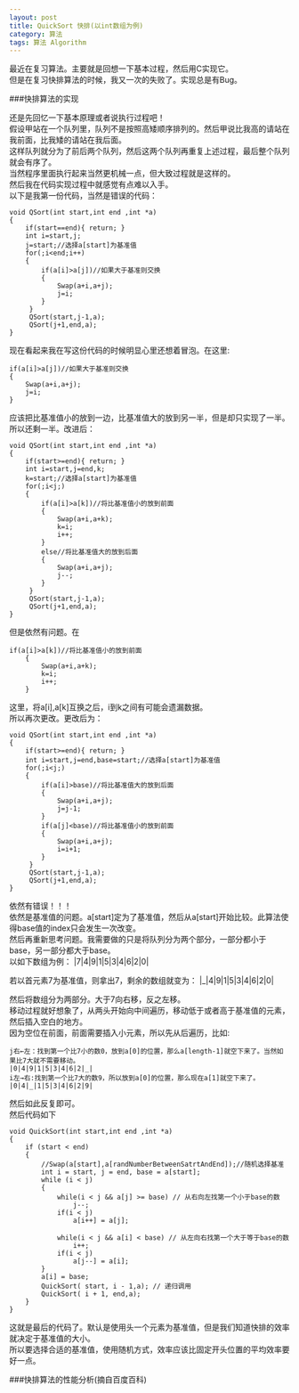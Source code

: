 ```yaml
---
layout: post
title: QuickSort 快排(以int数组为例)
category: 算法
tags: 算法 Algorithm
---
```


最近在复习算法。主要就是回想一下基本过程，然后用C实现它。  
但是在复习快排算法的时候，我又一次的失败了。实现总是有Bug。

###快排算法的实现

还是先回忆一下基本原理或者说执行过程吧！  
假设甲站在一个队列里，队列不是按照高矮顺序排列的。然后甲说比我高的请站在我前面，比我矮的请站在我后面。  
这样队列就分为了前后两个队列，然后这两个队列再重复上述过程，最后整个队列就会有序了。  
当然程序里面执行起来当然更机械一点，但大致过程就是这样的。  
然后我在代码实现过程中就感觉有点难以入手。  
以下是我第一份代码，当然是错误的代码：

	void QSort(int start,int end ,int *a)
	{
		if(start==end){ return; }
		int i=start,j;
		j=start;//选择a[start]为基准值 
		for(;i<end;i++)
		{
			if(a[i]>a[j])//如果大于基准则交换
			{
				Swap(a+i,a+j);
				j=i;
			}
		 }
		 QSort(start,j-1,a);
		 QSort(j+1,end,a);
	}


现在看起来我在写这份代码的时候明显心里还想着冒泡。在这里:

	if(a[i]>a[j])//如果大于基准则交换
	{
		Swap(a+i,a+j);
		j=i;
	}
		
应该把比基准值小的放到一边，比基准值大的放到另一半，但是却只实现了一半。  
所以还剩一半。改进后：

	void QSort(int start,int end ,int *a)
	{
		if(start>=end){ return; }
		int i=start,j=end,k;
		k=start;//选择a[start]为基准值 
		for(;i<j;)
		{
			if(a[i]>a[k])//将比基准值小的放到前面 
			{
				Swap(a+i,a+k);
				k=i;
				i++;
			}
			else//将比基准值大的放到后面 
			{
				Swap(a+i,a+j);
				j--;
			}
		 }
		 QSort(start,j-1,a);
		 QSort(j+1,end,a);
	}

但是依然有问题。在

	if(a[i]>a[k])//将比基准值小的放到前面 
	 	{
	 		Swap(a+i,a+k);
	 		k=i;
	 		i++;
	 	}
		
这里，将a[i],a[k]互换之后，i到k之间有可能会遗漏数据。  
所以再次更改。更改后为：

	void QSort(int start,int end ,int *a)
	{
		if(start>=end){ return; }
		int i=start,j=end,base=start;//选择a[start]为基准值 
		for(;i<j;)
		{
			if(a[i]>base)//将比基准值大的放到后面 
			{
				Swap(a+i,a+j);
				j=j-1;
			}
			if(a[j]<base)//将比基准值小的放到前面 
			{
				Swap(a+i,a+j);
				i=i+1;
			}
		 }
		 QSort(start,j-1,a);
		 QSort(j+1,end,a);
	}

依然有错误！！！  
依然是基准值的问题。a[start]定为了基准值，然后从a[start]开始比较。此算法使得base值的index只会发生一次改变。  
然后再重新思考问题。我需要做的只是将队列分为两个部分，一部分都小于base，另一部分都大于base。  
以如下数组为例：
	|7|4|9|1|5|3|4|6|2|0|

若以首元素7为基准值，则拿出7，剩余的数组就变为：
	|_|4|9|1|5|3|4|6|2|0|

然后将数组分为两部分。大于7向右移，反之左移。  
移动过程就好想象了，从两头开始向中间遍历，移动低于或者高于基准值的元素，然后插入空白的地方。  
因为空位在前面，前面需要插入小元素，所以先从后遍历，比如:

	j右←左：找到第一个比7小的数0，放到a[0]的位置，那么a[length-1]就空下来了。当然如果比7大就不需要移动。  
	|0|4|9|1|5|3|4|6|2|_|
	i左→右:找到第一个比7大的数9，所以放到a[0]的位置，那么现在a[1]就空下来了。   
	|0|4|_|1|5|3|4|6|2|9|


然后如此反复即可。  
然后代码如下

	void QuickSort(int start,int end ,int *a)
	{
		if (start < end)
		{
			//Swap(a[start],a[randNumberBetweenSatrtAndEnd]);//随机选择基准 
			int i = start, j = end, base = a[start];
			while (i < j)
			{
				while(i < j && a[j] >= base) // 从右向左找第一个小于base的数
					j--; 
				if(i < j)
					a[i++] = a[j];
						
				while(i < j && a[i] < base) // 从左向右找第一个大于等于base的数
					i++; 
				if(i < j)
					a[j--] = a[i];
			}
			a[i] = base;
			QuickSort( start, i - 1,a); // 递归调用 
			QuickSort( i + 1, end,a);
		}
	}

这就是最后的代码了。默认是使用头一个元素为基准值，但是我们知道快排的效率就决定于基准值的大小。  
所以要选择合适的基准值，使用随机方式，效率应该比固定开头位置的平均效率要好一点。

###快排算法的性能分析(摘自百度百科)
